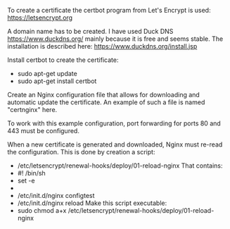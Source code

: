 To create a certificate the certbot program from Let's Encrypt is used: https://letsencrypt.org

A domain name has to be created. I have used Duck DNS https://www.duckdns.org/
mainly because it is free and seems stable. The installation is described
here: https://www.duckdns.org/install.jsp

Install certbot to create the certificate:
* sudo apt-get update
* sudo apt-get install certbot

Create an Nginx configuration file that allows for downloading and automatic
update the certificate. An example of such a file is named "certnginx" here.

To work with this example configuration, port forwarding for ports 80 and 443 must
be configured.

When a new certificate is generated and downloaded, Nginx must re-read the configuration.
This is done by creation a script:
* /etc/letsencrypt/renewal-hooks/deploy/01-reload-nginx
That contains:
* #! /bin/sh
* set -e
* 
* /etc/init.d/nginx configtest
* /etc/init.d/nginx reload
Make this script executable:
* sudo chmod a+x /etc/letsencrypt/renewal-hooks/deploy/01-reload-nginx
